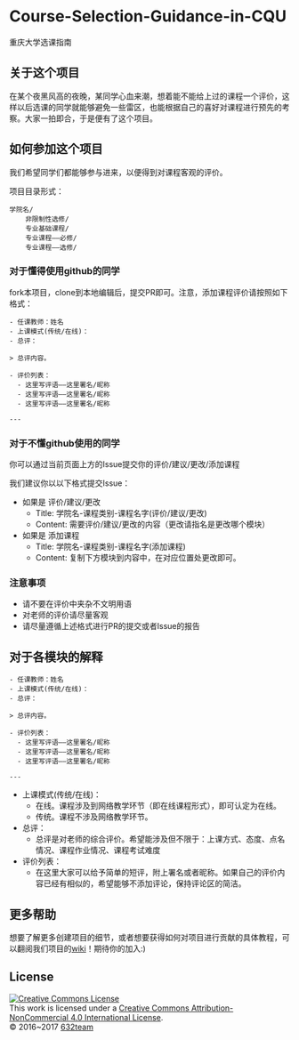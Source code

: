 # Course-Selection-Guidance-in-CQU
重庆大学选课指南

## 关于这个项目
在某个夜黑风高的夜晚，某同学心血来潮，想着能不能给上过的课程一个评价，这样以后选课的同学就能够避免一些雷区，也能根据自己的喜好对课程进行预先的考察。大家一拍即合，于是便有了这个项目。

## 如何参加这个项目
我们希望同学们都能够参与进来，以便得到对课程客观的评价。

项目目录形式：
```
学院名/
    非限制性选修/
    专业基础课程/
    专业课程——必修/
    专业课程——选修/
```

### 对于懂得使用github的同学

fork本项目，clone到本地编辑后，提交PR即可。注意，添加课程评价请按照如下格式：
```
- 任课教师：姓名
- 上课模式(传统/在线)：
- 总评：

> 总评内容。

- 评价列表：
  - 这里写评语——这里署名/昵称
  - 这里写评语——这里署名/昵称
  - 这里写评语——这里署名/昵称

---
```

### 对于不懂github使用的同学

你可以通过当前页面上方的Issue提交你的评价/建议/更改/添加课程

我们建议你以以下格式提交Issue：
- 如果是 评价/建议/更改
  - Title: 学院名-课程类别-课程名字(评价/建议/更改)
  - Content: 需要评价/建议/更改的内容（更改请指名是更改哪个模块）
- 如果是 添加课程
  - Title: 学院名-课程类别-课程名字(添加课程)
  - Content: 复制下方模块到内容中，在对应位置处更改即可。
  
### 注意事项
- 请不要在评价中夹杂不文明用语
- 对老师的评价请尽量客观
- 请尽量遵循上述格式进行PR的提交或者Issue的报告

## 对于各模块的解释

```
- 任课教师：姓名
- 上课模式(传统/在线)：
- 总评：

> 总评内容。

- 评价列表：
  - 这里写评语——这里署名/昵称
  - 这里写评语——这里署名/昵称
  - 这里写评语——这里署名/昵称

---
```

- 上课模式(传统/在线)：
  - 在线。课程涉及到网络教学环节（即在线课程形式），即可认定为在线。
  - 传统。课程不涉及网络教学环节。
- 总评：
  - 总评是对老师的综合评价。希望能涉及但不限于：上课方式、态度、点名情况、课程作业情况、课程考试难度
- 评价列表：
  - 在这里大家可以给予简单的短评，附上署名或者昵称。如果自己的评价内容已经有相似的，希望能够不添加评论，保持评论区的简洁。

## 更多帮助

想要了解更多创建项目的细节，或者想要获得如何对项目进行贡献的具体教程，可以翻阅我们项目的[wiki](/Course-Selection-Guidance-in-CQU/wiki/)！期待你的加入:)

## License
<a rel="license" href="http://creativecommons.org/licenses/by-nc/4.0/"><img alt="Creative Commons License" style="border-width:0" src="https://i.creativecommons.org/l/by-nc/4.0/88x31.png" /></a><br />This work is licensed under a <a rel="license" href="http://creativecommons.org/licenses/by-nc/4.0/">Creative Commons Attribution-NonCommercial 4.0 International License</a>.  
© 2016~2017 [632team](https://github.com/632team)
